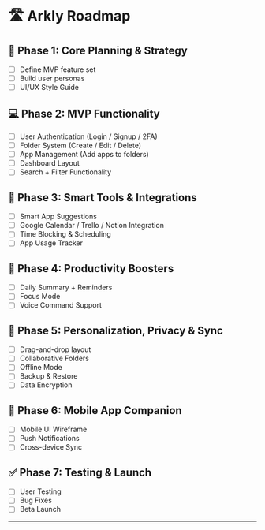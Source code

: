 
  # 🛣️ Arkly Roadmap

## 🚀 Phase 1: Core Planning & Strategy
- [ ] Define MVP feature set
- [ ] Build user personas
- [ ] UI/UX Style Guide

## 💻 Phase 2: MVP Functionality
- [ ] User Authentication (Login / Signup / 2FA)
- [ ] Folder System (Create / Edit / Delete)
- [ ] App Management (Add apps to folders)
- [ ] Dashboard Layout
- [ ] Search + Filter Functionality

## 🧠 Phase 3: Smart Tools & Integrations
- [ ] Smart App Suggestions
- [ ] Google Calendar / Trello / Notion Integration
- [ ] Time Blocking & Scheduling
- [ ] App Usage Tracker

## 🔔 Phase 4: Productivity Boosters
- [ ] Daily Summary + Reminders
- [ ] Focus Mode
- [ ] Voice Command Support

## 🔐 Phase 5: Personalization, Privacy & Sync
- [ ] Drag-and-drop layout
- [ ] Collaborative Folders
- [ ] Offline Mode
- [ ] Backup & Restore
- [ ] Data Encryption

## 📲 Phase 6: Mobile App Companion
- [ ] Mobile UI Wireframe
- [ ] Push Notifications
- [ ] Cross-device Sync

## ✅ Phase 7: Testing & Launch
- [ ] User Testing
- [ ] Bug Fixes
- [ ] Beta Launch

---




<!--
**umma101/umma101** is a ✨ _special_ ✨ repository because its `README.md` (this file) appears on your GitHub profile.

Here are some ideas to get you started:

- 🔭 I’m currently working on ...
- 🌱 I’m currently learning ...
- 👯 I’m looking to collaborate on ...
- 🤔 I’m looking for help with ...
- 💬 Ask me about ...
- 📫 How to reach me: ...
- 😄 Pronouns: ...
- ⚡ Fun fact: ...
-->

